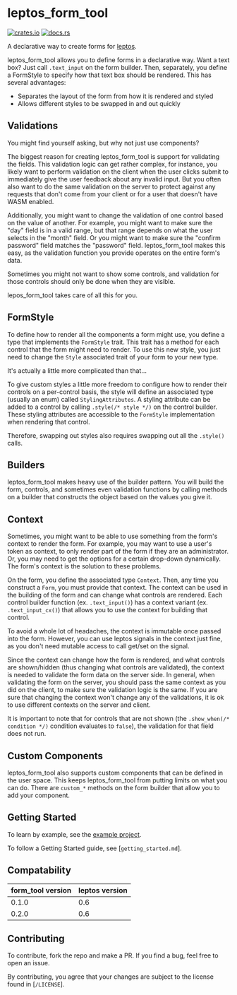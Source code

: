 # leptos_form_tool

[![crates.io](https://img.shields.io/crates/v/leptos_form_tool)](https://crates.io/crates/leptos_form_tool)
[![docs.rs](https://docs.rs/leptos_form_tool/badge.svg)](https://docs.rs/leptos_form_tool)

A declarative way to create forms for [leptos](https://leptos.dev/).

leptos_form_tool allows you to define forms in a declarative way.
Want a text box? Just call `.text_input` on the form builder. Then, separately,
you define a FormStyle to specify how that text box should be rendered.
This has several advantages:
 - Separates the layout of the form from how it is rendered and styled
 - Allows different styles to be swapped in and out quickly

## Validations

You might find yourself asking, but why not just use components?

The biggest reason for creating leptos_form_tool is support for
validating the fields. This validation logic can get rather complex, for
instance, you likely want to perform validation on the client when the user 
clicks submit to immediately give the user feedback about any invalid input.
But you often also want to do the same validation on the server to protect
against any requests that don't come from your client or for a user that
doesn't have WASM enabled.

Additionally, you might want to change the validation of one control based
on the value of another. For example, you might want to make sure the "day"
field is in a valid range, but that range depends on what the user selects in
the "month" field. Or you might want to make sure the "confirm password" field
matches the "password" field. leptos_form_tool makes this easy, as the
validation function you provide operates on the entire form's data.

Sometimes you might not want to show some controls, and validation for those
controls should only be done when they are visible.

lepos_form_tool takes care of all this for you.

## FormStyle

To define how to render all the components a form might use, you define
a type that implements the `FormStyle` trait. This trait has a method for each
control that the form might need to render. To use this new style, you
just need to change the `Style` associated trait of your form to your new type.

It's actually a little more complicated than that...

To give custom styles a little more freedom to configure how to render their
controls on a per-control basis, the style will define an associated type 
(usually an enum) called `StylingAttributes`. A styling attribute can be added
to a control by calling `.style(/* style */)` on the control builder. These 
styling attributes are accessible to the `FormStyle` implementation when 
rendering that control.

Therefore, swapping out styles also requires swapping out all the `.style()` calls.

## Builders

leptos_form_tool makes heavy use of the builder pattern. You will build the
form, controls, and sometimes even validation functions by calling methods on
a builder that constructs the object based on the values you give it.

## Context

Sometimes, you might want to be able to use something from the form's context
to render the form. For example, you may want to use a user's token as context,
to only render part of the form if they are an administrator. Or, you may
need to get the options for a certain drop-down dynamically. The form's context
is the solution to these problems.

On the form, you define the associated type `Context`. Then, any time you construct
a `Form`, you must provide that context. The context can be used in
the building of the form and can change what controls are rendered. Each control
builder function (ex. `.text_input()`) has a context variant 
(ex. `.text_input_cx()`) that allows you to use the context
for building that control.

To avoid a whole lot of headaches, the context is immutable once passed into
the form. However, you can use leptos signals in the context just fine, as you don't
need mutable access to call get/set on the signal.

Since the context can change how the form is rendered, and what controls are
shown/hidden (thus changing what controls are validated), the context is
needed to validate the form data on the server side. In general, when 
validating the form on the server, you should pass the same context as 
you did on the client, to make sure the validation logic is the same. 
If you are sure that changing the context won't change any of the validations, 
it is ok to use different contexts on the server and client. 

It is important to note that for controls that are not shown 
(the `.show_when(/* condition */)` condition evaluates to `false`), 
the validation for that field does not run.

## Custom Components

leptos_form_tool also supports custom components that can be defined in the
user space. This keeps leptos_form_tool from putting
limits on what you can do. There are `custom_*` methods on the form builder
that allow you to add your component.

## Getting Started

To learn by example, see the 
[example project](https://github.com/MitchellMarinoDev/leptos_form_tool_example).

To follow a Getting Started guide, see [`getting_started.md`].

## Compatability

| form_tool version | leptos version |
|-------------------|----------------|
| 0.1.0             | 0.6            |
| 0.2.0             | 0.6            |

## Contributing

To contribute, fork the repo and make a PR. 
If you find a bug, feel free to open an issue. 

By contributing, you agree that your changes are 
subject to the license found in [`/LICENSE`].
